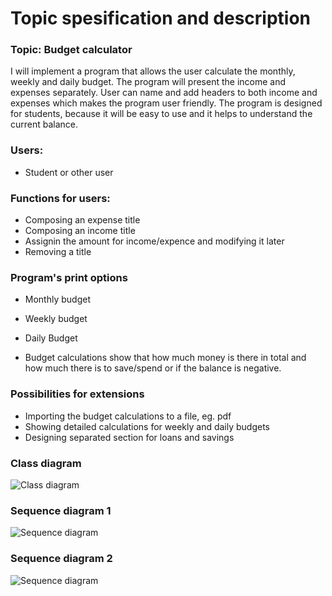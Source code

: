 # Topic spesification and description

### Topic: Budget calculator

I will implement a program that allows the user calculate the monthly, weekly and daily budget. The program will present the income and expenses separately. User can name and add headers to both income and expenses which makes the program user friendly. The program is designed for students, because it will be easy to use and it helps to understand the current balance.

### Users:

- Student or other user

### Functions for users:

- Composing an expense title
- Composing an income title
- Assignin the amount for income/expence and modifying it later
- Removing a title

### Program's print options

- Monthly budget
- Weekly budget
- Daily Budget

- Budget calculations show that how much money is there in total and how much there is to save/spend or if the balance is negative.

### Possibilities for extensions

- Importing the budget calculations to a file, eg. pdf
- Showing detailed calculations for weekly and daily budgets
- Designing separated section for loans and savings

### Class diagram

![Class diagram](/documentation/classDiagramWeek5.png)

### Sequence diagram 1

![Sequence diagram](/documentation/sequenceDiagram1.png)

### Sequence diagram 2

![Sequence diagram](/documentation/sequenceDiagram2.png)
